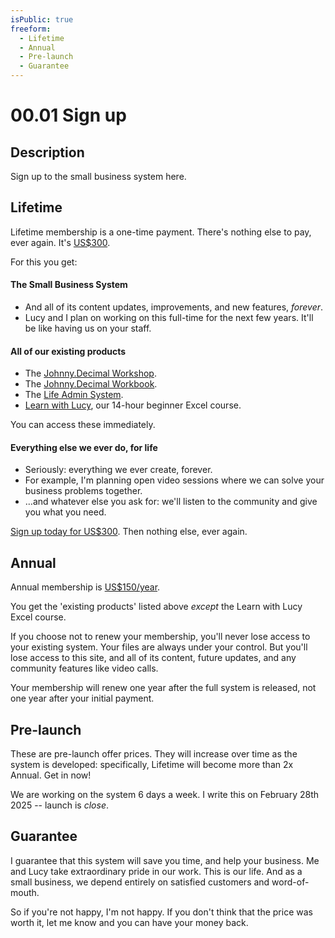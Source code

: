 ```yaml
---
isPublic: true
freeform:
  - Lifetime
  - Annual
  - Pre-launch
  - Guarantee
---
```


# 00.01 Sign up

## Description

Sign up to the small business system here.

## Lifetime

Lifetime membership is a one-time payment. There's nothing else to pay, ever again. It's [US$300](https://store.johnnydecimal.com/cart/43063017111688:1).

For this you get:

#### The Small Business System

- And all of its content updates, improvements, and new features, _forever_.
- Lucy and I plan on working on this full-time for the next few years. It'll be like having us on your staff.

#### All of our existing products

- The [Johnny.Decimal Workshop](https://jdcm.al/14.22).
- The [Johnny.Decimal Workbook](https://jdcm.al/14.21).
- The [Life Admin System](https://jdcm.al/14.11).
- [Learn with Lucy](https://jdcm.al/32.02), our 14-hour beginner Excel course.

You can access these immediately.

#### Everything else we ever do, for life

- Seriously: everything we ever create, forever.
- For example, I'm planning open video sessions where we can solve your business problems together.
- …and whatever else you ask for: we'll listen to the community and give you what you need.

[Sign up today for US$300](https://store.johnnydecimal.com/cart/43063017111688:1). Then nothing else, ever again.

## Annual

Annual membership is [US$150/year](https://store.johnnydecimal.com/cart/43069054648456:1).

You get the 'existing products' listed above _except_ the Learn with Lucy Excel course.

If you choose not to renew your membership, you'll never lose access to your existing system. Your files are always under your control. But you'll lose access to this site, and all of its content, future updates, and any community features like video calls.

Your membership will renew one year after the full system is released, not one year after your initial payment.

## Pre-launch

These are pre-launch offer prices. They will increase over time as the system is developed: specifically, Lifetime will become more than 2x Annual. Get in now!

We are working on the system 6 days a week. I write this on February 28th 2025 -- launch is _close_.

## Guarantee

I guarantee that this system will save you time, and help your business. Me and Lucy take extraordinary pride in our work. This is our life. And as a small business, we depend entirely on satisfied customers and word-of-mouth.

So if you're not happy, I'm not happy. If you don't think that the price was worth it, let me know and you can have your money back.
